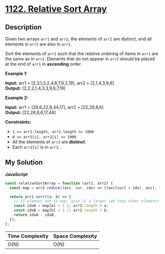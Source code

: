 # [1122. Relative Sort Array](https://leetcode.com/problems/relative-sort-array)

## Description

Given two arrays `arr1` and `arr2`, the elements of `arr2` are distinct, and all elements in `arr2` are also in `arr1`.

Sort the elements of `arr1` such that the relative ordering of items in `arr1` are the same as in `arr2`. Elements that do not appear in `arr2` should be placed at the end of `arr1` in **ascending** order.

**Example 1:**

**Input:** arr1 = \[2,3,1,3,2,4,6,7,9,2,19\], arr2 = \[2,1,4,3,9,6\]  
**Output:** \[2,2,2,1,4,3,3,9,6,7,19\]

**Example 2:**

**Input:** arr1 = \[28,6,22,8,44,17\], arr2 = \[22,28,8,6\]  
**Output:** \[22,28,8,6,17,44\]

**Constraints:**

- `1 <= arr1.length, arr2.length <= 1000`
- `0 <= arr1[i], arr2[i] <= 1000`
- All the elements of `arr2` are **distinct**.
- Each `arr2[i]` is in `arr1`.

## My Solution

**JavaScript**

```js
const relativeSortArray = function (arr1, arr2) {
  const map = arr2.reduce((acc, cur, idx) => ((acc[cur] = idx), acc), {});

  return arr1.sort((a, b) => {
    // If element not in map, give it a larger idx than other elements
    const idxA = map[a] + 1 || arr2.length + a;
    const idxB = map[b] + 1 || arr2.length + b;
    return idxA - idxB;
  });
};
```

| Time Complexity | Space Complexity |
| --------------- | ---------------- |
| O(N)            | O(N)             |
